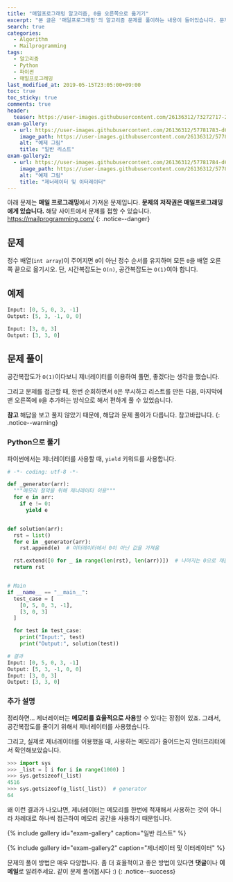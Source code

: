 ```yaml
---
title: "매일프로그래밍 알고리즘, 0을 오른쪽으로 옮기기"
excerpt: "본 글은 '매일프로그래밍'의 알고리즘 문제를 풀이하는 내용이 들어있습니다. 문제에 대한 저작권은 '매일프로그래밍'에게 있습니다. 문제는 다음과 같습니다. 정수 배열(int array)이 주어지면 0이 아닌 정수 순서를 유지하며 모든 0을 배열 오른쪽 끝으로 옮기시오."
search: true
categories:
  - Algorithm
  - Mailprogramming
tags:
  - 알고리즘
  - Python
  - 파이썬
  - 매일프로그래밍
last_modified_at: 2019-05-15T23:05:00+09:00
toc: true
toc_sticky: true
comments: true
header:
  teaser: https://user-images.githubusercontent.com/26136312/73272717-2ed31f80-4226-11ea-9563-9ea087f62798.png
exam-gallery:
  - url: https://user-images.githubusercontent.com/26136312/57781783-d62a2800-7765-11e9-9182-5dfff851b0da.png
    image_path: https://user-images.githubusercontent.com/26136312/57781783-d62a2800-7765-11e9-9182-5dfff851b0da.png
    alt: "예제 그림"
    title: "일반 리스트"
exam-gallery2:
  - url: https://user-images.githubusercontent.com/26136312/57781784-d62a2800-7765-11e9-95d7-467ce84ee740.png
    image_path: https://user-images.githubusercontent.com/26136312/57781784-d62a2800-7765-11e9-95d7-467ce84ee740.png
    alt: "예제 그림"
    title: "제너레이터 및 이터레이터"
---
```


<i class="fas fa-exclamation-circle"></i> 아래 문제는 **매일 프로그래밍**에서 가져온 문제입니다. **문제의 저작권은 매일프로그래밍에게 있습니다.** 해당 사이트에서 문제를 접할 수 있습니다. <a href="https://mailprogramming.com/" target="_blank">https://mailprogramming.com/</a>
{: .notice--danger}

## 문제

정수 배열(`int array`)이 주어지면 `0`이 아닌 정수 순서를 유지하며 모든 `0`을 배열 오른쪽 끝으로 옮기시오. 단, 시간복잡도는 `O(n)`, 공간복잡도는 `O(1)`여야 합니다.

## 예제

```python
Input: [0, 5, 0, 3, -1]
Output: [5, 3, -1, 0, 0]
```

```python
Input: [3, 0, 3]
Output: [3, 3, 0]
```

## 문제 풀이

공간복잡도가 `O(1)`이다보니 제너레이터를 이용하여 풀면, 좋겠다는 생각을 했습니다.

그리고 문제를 접근할 때, 한번 순회하면서 `0`은 무시하고 리스트를 만든 다음, 마지막에 맨 오른쪽에 `0`을 추가하는 방식으로 해서 편하게 풀 수 있었습니다.

**참고** 해답을 보고 풀지 않았기 때문에, 해답과 문제 풀이가 다릅니다. 참고바랍니다.
{: .notice--warning}

### Python으로 풀기

파이썬에서는 제너레이터를 사용할 때, `yield` 키워드를 사용합니다.

```python
# -*- coding: utf-8 -*-

def _generator(arr):
  """메모리 절약을 위해 제너레이터 이용"""
  for e in arr:
    if e != 0:
      yield e


def solution(arr):
  rst = list()
  for e in _generator(arr):
    rst.append(e)  # 이터레이터에서 0이 아닌 값을 가져옴

  rst.extend([0 for _ in range(len(rst), len(arr))])  # 나머지는 0으로 채움
  return rst


# Main
if __name__ == "__main__":
  test_case = [
    [0, 5, 0, 3, -1],
    [3, 0, 3]
  ]

  for test in test_case:
    print("Input:", test)
    print("Output:", solution(test))
```

```python
# 결과
Input: [0, 5, 0, 3, -1]
Output: [5, 3, -1, 0, 0]
Input: [3, 0, 3]
Output: [3, 3, 0]
```

### 추가 설명

정리하면... 제너레이터는 **메모리를 효율적으로 사용**할 수 있다는 장점이 있죠. 그래서, 공간복잡도를 줄이기 위해서 제너레이터를 사용했습니다.

그리고, 실제로 제너레이터를 이용했을 때, 사용하는 메모리가 줄어드는지 인터프리터에서 확인해보았습니다.

```python
>>> import sys
>>> _list = [ i for i in range(1000) ]
>>> sys.getsizeof(_list)
4516
>>> sys.getsizeof(g_list(_list))  # generator
64
```

왜 이런 결과가 나오냐면, 제너레이터는 메모리를 한번에 적재해서 사용하는 것이 아니라 차례대로 하나씩 접근하여 메모리 공간을 사용하기 때문입니다.

{% include gallery id="exam-gallery" caption="일반 리스트" %}

{% include gallery id="exam-gallery2" caption="제너레이터 및 이터레이터" %}

<i class="far fa-laugh-wink"></i> 문제의 풀이 방법은 매우 다양합니다. 좀 더 효율적이고 좋은 방법이 있다면 **댓글**이나 **이메일**로 알려주세요. 같이 문제 풀어봅시다 :)
{: .notice--success}
